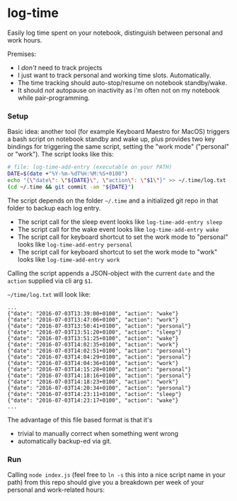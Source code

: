 # log-time

Easily log time spent on your notebook, distinguish between personal and work hours.

Premises: 
- I *don't* need to track projects
- I just want to track personal and working time slots. Automatically. 
- The time tracking should auto-stop/resume on notebook standby/wake. 
- It should *not* autopause on inactivity as i'm often not on my notebook while pair-programming.

### Setup
Basic idea: another tool (for example Keyboard Maestro for MacOS) triggers a bash script on notebook standby and wake up, plus provides two key bindings for triggering the same script, setting the "work mode" ("personal" or "work").
The script looks like this:

```bash
# file: log-time-add-entry (executable on your PATH)
DATE=$(date +"%Y-%m-%dT%H:%M:%S+0100")
echo "{\"date\": \"${DATE}\", \"action\": \"$1\"}" >> ~/.time/log.txt
(cd ~/.time && git commit -am "${DATE}")
```

The script depends on the folder `~/.time` and a initialized git repo in that folder to backup each log entry.

- The script call for the sleep event looks like `log-time-add-entry sleep`
- The script call for the wake event looks like `log-time-add-entry wake`
- The script call for keyboard shortcut to set the work mode to "personal" looks like `log-time-add-entry personal`
- The script call for keyboard shortcut to set the work mode to "work" looks like `log-time-add-entry work`

Calling the script appends a JSON-object with the current `date` and the `action` supplied via cli arg `$1`.

`~/time/log.txt` will look like:

```
...
{"date": "2016-07-03T13:39:00+0100", "action": "wake"}
{"date": "2016-07-03T13:47:06+0100", "action": "work"}
{"date": "2016-07-03T13:50:41+0100", "action": "personal"}
{"date": "2016-07-03T13:51:20+0100", "action": "sleep"}
{"date": "2016-07-03T13:51:25+0100", "action": "wake"}
{"date": "2016-07-03T14:02:35+0100", "action": "work"}
{"date": "2016-07-03T14:02:51+0100", "action": "personal"}
{"date": "2016-07-03T14:04:29+0100", "action": "personal"}
{"date": "2016-07-03T14:04:36+0100", "action": "work"}
{"date": "2016-07-03T14:15:28+0100", "action": "personal"}
{"date": "2016-07-03T14:18:16+0100", "action": "personal"}
{"date": "2016-07-03T14:18:23+0100", "action": "work"}
{"date": "2016-07-03T14:20:34+0100", "action": "personal"}
{"date": "2016-07-03T14:23:11+0100", "action": "sleep"}
{"date": "2016-07-03T14:23:17+0100", "action": "wake"}
...
```

The advantage of this file based format is that it's 
- trivial to manually correct when something went wrong 
- automatically backup-ed via git.

### Run
Calling `node index.js` (feel free to `ln -s` this into a nice script name in your path) from this repo should give you a breakdown per week of your personal and work-related hours:
